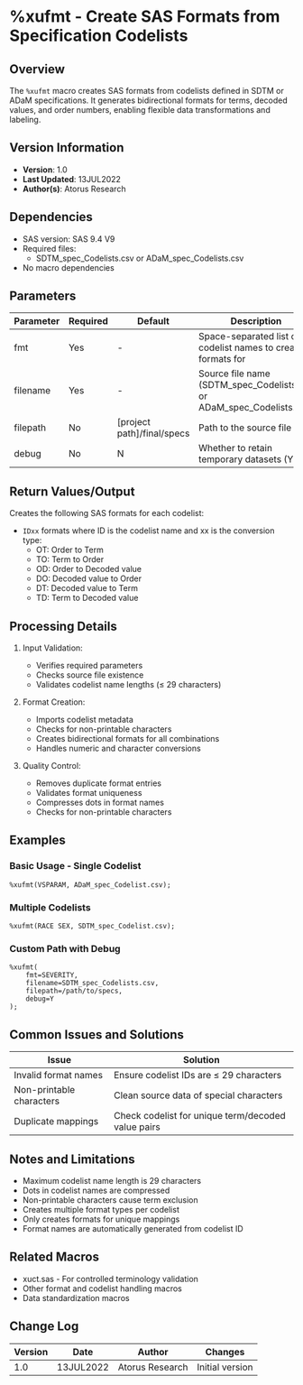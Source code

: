 # %xufmt - Create SAS Formats from Specification Codelists

## Overview
The `%xufmt` macro creates SAS formats from codelists defined in SDTM or ADaM specifications. It generates bidirectional formats for terms, decoded values, and order numbers, enabling flexible data transformations and labeling.

## Version Information
- **Version**: 1.0
- **Last Updated**: 13JUL2022
- **Author(s)**: Atorus Research

## Dependencies
- SAS version: SAS 9.4 V9
- Required files:
  - SDTM_spec_Codelists.csv or ADaM_spec_Codelists.csv
- No macro dependencies

## Parameters
| Parameter | Required | Default | Description |
|-----------|----------|---------|-------------|
| fmt | Yes | - | Space-separated list of codelist names to create formats for |
| filename | Yes | - | Source file name (SDTM_spec_Codelists.csv or ADaM_spec_Codelists.csv) |
| filepath | No | [project path]/final/specs | Path to the source file |
| debug | No | N | Whether to retain temporary datasets (Y/N) |

## Return Values/Output
Creates the following SAS formats for each codelist:
- `IDxx` formats where ID is the codelist name and xx is the conversion type:
  - OT: Order to Term
  - TO: Term to Order
  - OD: Order to Decoded value
  - DO: Decoded value to Order
  - DT: Decoded value to Term
  - TD: Term to Decoded value

## Processing Details
1. Input Validation:
   - Verifies required parameters
   - Checks source file existence
   - Validates codelist name lengths (≤ 29 characters)

2. Format Creation:
   - Imports codelist metadata
   - Checks for non-printable characters
   - Creates bidirectional formats for all combinations
   - Handles numeric and character conversions

3. Quality Control:
   - Removes duplicate format entries
   - Validates format uniqueness
   - Compresses dots in format names
   - Checks for non-printable characters

## Examples

### Basic Usage - Single Codelist
```sas
%xufmt(VSPARAM, ADaM_spec_Codelist.csv);
```

### Multiple Codelists
```sas
%xufmt(RACE SEX, SDTM_spec_Codelist.csv);
```

### Custom Path with Debug
```sas
%xufmt(
    fmt=SEVERITY,
    filename=SDTM_spec_Codelists.csv,
    filepath=/path/to/specs,
    debug=Y
);
```

## Common Issues and Solutions
| Issue | Solution |
|-------|----------|
| Invalid format names | Ensure codelist IDs are ≤ 29 characters |
| Non-printable characters | Clean source data of special characters |
| Duplicate mappings | Check codelist for unique term/decoded value pairs |

## Notes and Limitations
- Maximum codelist name length is 29 characters
- Dots in codelist names are compressed
- Non-printable characters cause term exclusion
- Creates multiple format types per codelist
- Only creates formats for unique mappings
- Format names are automatically generated from codelist ID

## Related Macros
- xuct.sas - For controlled terminology validation
- Other format and codelist handling macros
- Data standardization macros

## Change Log
| Version | Date | Author | Changes |
|---------|------|---------|---------|
| 1.0 | 13JUL2022 | Atorus Research | Initial version | 